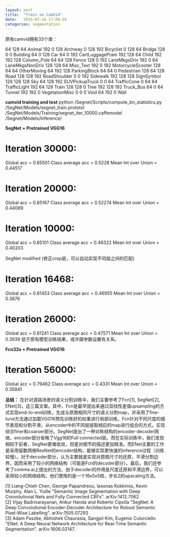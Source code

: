 ```yaml
---
layout: post
title:  "Train on CamVid"
date:   2016-07-26 17:09:59
categories: segmentation
---
```

原有camvid拥有33个类：

64 128 64   Animal
192 0 128   Archway
0 128 192   Bicyclist
0 128 64    Bridge
128 0 0     Building
64 0 128    Car
64 0 192    CartLuggagePram
192 128 64  Child
192 192 128 Column_Pole
64 64 128   Fence
128 0 192   LaneMkgsDriv
192 0 64    LaneMkgsNonDriv
128 128 64  Misc_Text
192 0 192   MotorcycleScooter
128 64 64   OtherMoving
64 192 128  ParkingBlock
64 64 0     Pedestrian
128 64 128  Road
128 128 192 RoadShoulder
0 0 192     Sidewalk
192 128 128 SignSymbol
128 128 128 Sky
64 128 192  SUVPickupTruck
0 0 64      TrafficCone
0 64 64     TrafficLight
192 64 128  Train
128 128 0   Tree
192 128 192 Truck_Bus
64 0 64     Tunnel
192 192 0   VegetationMisc
0 0 0       Void
64 192 0    Wall

**camvid training and test**
python /Segnet/Scripts/compute_bn_statistics.py /SegNet/Models/segnet_train.prototxt /SegNet/Models/Training/segnet_iter_10000.caffemodel /Segnet/Models/Inference/




**SegNet + Pretrained VGG16**  

# Iteration 30000:  
Global acc = 0.85501 Class average acc = 0.5228 Mean Int over Union = 0.44517  
# Iteration 20000:  
Global acc = 0.85167 Class average acc = 0.52274 Mean Int over Union = 0.44069 
# Iteration 10000:  
Global acc = 0.85101 Class average acc = 0.46322 Mean Int over Union = 0.40203 

SegNet modified (修正crop层，可以自动实现不同层之间的匹配) 
# Iteration 16468:
Global acc = 0.81453 Class average acc = 0.46955 Mean Int over Union = 0.3876
# Iteration 26000:
Global acc = 0.81241 Class average acc = 0.47571 Mean Int over Union = 0.3939
低于原有模型训练结果，或许跟参数设置有关系。


**Fcn32s + Pretrained VGG16**

# Iteration 56000:
Global acc = 0.79462 Class average acc = 0.4331 Mean Int over Union = 0.35841


**总结：**
在针对道路场景的语义分割训练中，我们主要参考了Fcn[1], SegNet[2], ENet[3]，这三篇文章。其中，Fcn是最早提出来通过双线性差值upsampling的方式实现end-to-end训练，生成与原图相同尺寸的语义分割map，并采用了fine-tune方法通过加载VGG16预先训练好的权重进行局部训练。Fcn针对不同尺度的细节表现和分割平滑，从encoder中的不同层提取相应的map进行组合的方式，实现综合finer和coarser部分。SegNet提出了一种对称结构的encoder-decoder网络，encoder部分省略了Vgg16的Full connected层。而在实际训练中，我们发现相较于前者，SegNet更难收敛，但是对细节的描述更加精准。而ENet主要的工作是采用留数网络ResNet的encoder结构，能够实现更快速的inference过程（训练较慢）。对于decoder部分，认为主要就是实现对原图尺寸的还原，平滑分割边界，因而采用了较小的网络结构（可能是Fcn的decoder部分）。最后，我们还参考了comma.ai上提出的方法，由于decoder的作用是尺度还原和平滑边界，可以采用较小的网络结构，他们使用的是一个16x5x5核，步长2的upscaling方法。

[1] Liang-Chieh Chen, George Papandreou, Iasonas Kokkinos, Kevin Murphy, Alan L. Yuille "Semantic Image Segmentation with Deep Convolutional Nets and Fully Connected CRFs". arXiv:1412.7062  
[2] Vijay Badrinarayanan, Ankur Handa and Roberto Cipolla "SegNet: A Deep Convolutional Encoder-Decoder Architecture for Robust Semantic Pixel-Wise Labelling". arXiv:1505.07293   
[3] Adam Paszke, Abhishek Chaurasia, Sangpil Kim, Eugenio Culurciello "ENet: A Deep Neural Network Architecture for Real-Time Semantic Segmentation". arXiv:1606.02147.